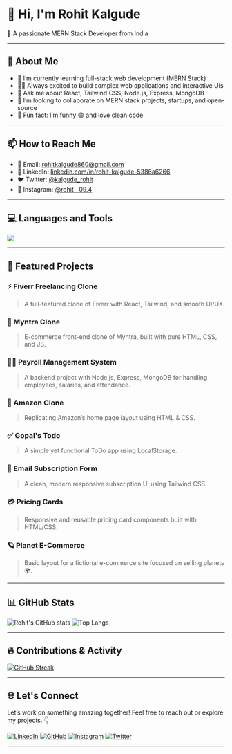 # 👋 Hi, I'm Rohit Kalgude

🚀 A passionate MERN Stack Developer from India

---

## 🧠 About Me

- 🌱 I’m currently learning full-stack web development (MERN Stack)
- 👨‍💻 Always excited to build complex web applications and interactive UIs
- 💬 Ask me about React, Tailwind CSS, Node.js, Express, MongoDB
- 👯 I’m looking to collaborate on MERN stack projects, startups, and open-source
- 🧩 Fun fact: I’m funny 😄 and love clean code

---

## 📫 How to Reach Me

- 📧 Email: [rohitkalgude860@gmail.com](mailto:rohitkalgude860@gmail.com)
- 🔗 LinkedIn: [linkedin.com/in/rohit-kalgude-5386a6266](https://www.linkedin.com/in/rohit-kalgude-5386a6266)
- 🐦 Twitter: [@kalgude_rohit](https://x.com/kalgude_rohit?s=09)
- 📸 Instagram: [@rohit__09.4](https://www.instagram.com/rohit__09.4/#)

---

## 💻 Languages and Tools

<p>
  <img src="https://skillicons.dev/icons?i=html,css,js,react,nodejs,express,mongodb,tailwind,bootstrap,git,vscode,docker,aws" />
</p>

---

## 📂 Featured Projects

### ⚡ Fiverr Freelancing Clone
> A full-featured clone of Fiverr with React, Tailwind, and smooth UI/UX.

### 🛒 Myntra Clone
> E-commerce front-end clone of Myntra, built with pure HTML, CSS, and JS.

### 🧑‍💼 Payroll Management System
> A backend project with Node.js, Express, MongoDB for handling employees, salaries, and attendance.

### 🧾 Amazon Clone
> Replicating Amazon’s home page layout using HTML & CSS.

### ✅ Gopal's Todo
> A simple yet functional ToDo app using LocalStorage.

### 💌 Email Subscription Form
> A clean, modern responsive subscription UI using Tailwind CSS.

### 💳 Pricing Cards
> Responsive and reusable pricing card components built with HTML/CSS.

### 🪐 Planet E-Commerce
> Basic layout for a fictional e-commerce site focused on selling planets 🌍.

---

## 📊 GitHub Stats

![Rohit's GitHub stats](https://github-readme-stats.vercel.app/api?username=rohitkalgude007&show_icons=true&theme=radical)
![Top Langs](https://github-readme-stats.vercel.app/api/top-langs/?username=rohitkalgude007&layout=compact&theme=radical)

---

## 🔥 Contributions & Activity

[![GitHub Streak](https://github-readme-streak-stats.herokuapp.com/?user=rohitkalgude007&theme=radical)](https://github.com/rohitkalgude007)

---

## 🌐 Let's Connect

Let’s work on something amazing together! Feel free to reach out or explore my projects. 👇

[![LinkedIn](https://img.shields.io/badge/LinkedIn-blue?style=flat&logo=linkedin&labelColor=blue)](https://www.linkedin.com/in/rohit-kalgude-5386a6266)
[![GitHub](https://img.shields.io/badge/GitHub-black?style=flat&logo=github)](https://github.com/rohitkalgude007)
[![Instagram](https://img.shields.io/badge/Instagram-pink?style=flat&logo=instagram)](https://www.instagram.com/rohit__09.4/#)
[![Twitter](https://img.shields.io/badge/Twitter-blue?style=flat&logo=twitter)](https://x.com/kalgude_rohit?s=09)

---
